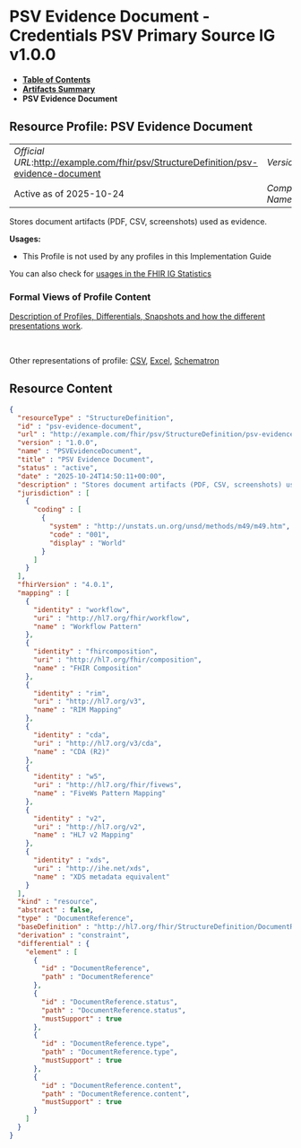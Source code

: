 # PSV Evidence Document - Credentials PSV Primary Source IG v1.0.0

* [**Table of Contents**](toc.md)
* [**Artifacts Summary**](artifacts.md)
* **PSV Evidence Document**

## Resource Profile: PSV Evidence Document 

| | |
| :--- | :--- |
| *Official URL*:http://example.com/fhir/psv/StructureDefinition/psv-evidence-document | *Version*:1.0.0 |
| Active as of 2025-10-24 | *Computable Name*:PSVEvidenceDocument |

 
Stores document artifacts (PDF, CSV, screenshots) used as evidence. 

**Usages:**

* This Profile is not used by any profiles in this Implementation Guide

You can also check for [usages in the FHIR IG Statistics](https://packages2.fhir.org/xig/credentials-psv-primarysource|current/StructureDefinition/psv-evidence-document)

### Formal Views of Profile Content

 [Description of Profiles, Differentials, Snapshots and how the different presentations work](http://build.fhir.org/ig/FHIR/ig-guidance/readingIgs.html#structure-definitions). 

 

Other representations of profile: [CSV](StructureDefinition-psv-evidence-document.csv), [Excel](StructureDefinition-psv-evidence-document.xlsx), [Schematron](StructureDefinition-psv-evidence-document.sch) 



## Resource Content

```json
{
  "resourceType" : "StructureDefinition",
  "id" : "psv-evidence-document",
  "url" : "http://example.com/fhir/psv/StructureDefinition/psv-evidence-document",
  "version" : "1.0.0",
  "name" : "PSVEvidenceDocument",
  "title" : "PSV Evidence Document",
  "status" : "active",
  "date" : "2025-10-24T14:50:11+00:00",
  "description" : "Stores document artifacts (PDF, CSV, screenshots) used as evidence.",
  "jurisdiction" : [
    {
      "coding" : [
        {
          "system" : "http://unstats.un.org/unsd/methods/m49/m49.htm",
          "code" : "001",
          "display" : "World"
        }
      ]
    }
  ],
  "fhirVersion" : "4.0.1",
  "mapping" : [
    {
      "identity" : "workflow",
      "uri" : "http://hl7.org/fhir/workflow",
      "name" : "Workflow Pattern"
    },
    {
      "identity" : "fhircomposition",
      "uri" : "http://hl7.org/fhir/composition",
      "name" : "FHIR Composition"
    },
    {
      "identity" : "rim",
      "uri" : "http://hl7.org/v3",
      "name" : "RIM Mapping"
    },
    {
      "identity" : "cda",
      "uri" : "http://hl7.org/v3/cda",
      "name" : "CDA (R2)"
    },
    {
      "identity" : "w5",
      "uri" : "http://hl7.org/fhir/fivews",
      "name" : "FiveWs Pattern Mapping"
    },
    {
      "identity" : "v2",
      "uri" : "http://hl7.org/v2",
      "name" : "HL7 v2 Mapping"
    },
    {
      "identity" : "xds",
      "uri" : "http://ihe.net/xds",
      "name" : "XDS metadata equivalent"
    }
  ],
  "kind" : "resource",
  "abstract" : false,
  "type" : "DocumentReference",
  "baseDefinition" : "http://hl7.org/fhir/StructureDefinition/DocumentReference",
  "derivation" : "constraint",
  "differential" : {
    "element" : [
      {
        "id" : "DocumentReference",
        "path" : "DocumentReference"
      },
      {
        "id" : "DocumentReference.status",
        "path" : "DocumentReference.status",
        "mustSupport" : true
      },
      {
        "id" : "DocumentReference.type",
        "path" : "DocumentReference.type",
        "mustSupport" : true
      },
      {
        "id" : "DocumentReference.content",
        "path" : "DocumentReference.content",
        "mustSupport" : true
      }
    ]
  }
}

```
